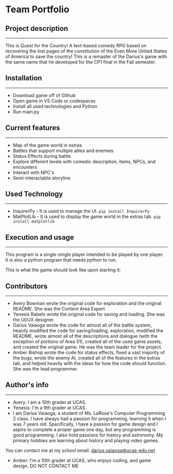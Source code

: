 # Team Portfolio


## Project description
---
This is Quest for the Country! A text-based comedy RPG based on recovering the lost pages of the constitution of the Even More United States of America to save the country! This is a remaster of the Darius's game with the same name that he developed for the CP1 final in the Fall semester.

## Installation
---
+ Download game off of Github
+ Open game in VS Code or codespaces
+ Install all used technologies and Python
+ Run main.py    

## Current features
---
+ Map of the game world in extras
+ Battles that support multiple allies and enemies
+ Status Effects during battle
+ Explore different levels with comedic description, items, NPCs, and encounters
+ Interact with NPC's
+ Semi-interactable storyline    

## Used Technology
---
+ InquirerPy - It is used to manage the UI. `pip install InquirerPy`
+ MatPlotLib - It is used to display the game world in the extras tab. `pip install matplotlib`    

## Execution and usage
---
This program is a single-single player intended to be played by one player. It is also a python program that needs python to run.

This is what the game should look like upon starting it:

## Contributors
---
+ Avery Bowman wrote the original code for exploration and the original README. She was the Content Area Expert
+ Yenesis Rabelo wrote the original code for saving and loading. She was the UI/UX designer.
+ Darius Vaiaoga wrote the code for almost all of the battle system, heavily modified the code for saving/loading, exploration, modified the README, wrote almost all of the descriptions and dialogue (with the exception of portions of Area 51), created all of the used game assets, and created the original game. He was the team leader for the project.
+ Amber Bishop wrote the code for status effects, fixed a vast majority of the bugs, wrote the enemy AI, created all of the features in the extras tab, and helped heavily with the ideas for how the code should function. She was the lead programmer.


## Author's info
---
+ Avery: I am a 10th grader at UCAS.
+ Yenesis: I'm a 9th grader at UCAS.
+ I am Darius Vaiaoga, a student of Ms. LaRose's Computer Programming 2 class. I have always had a passion for programming, learning it when I was 7 years old. Specifically, I have a passion for game design and I aspire to complete a proper game one day, but any programming is good programming. I also hold passions for history and astronomy. My primary hobbies are learning about history and playing video games.

You can contact me at my school email: darius.vaiaoga@ucas-edu.net
+ Amber: I'm a 10th grader at UCAS, who enjoys coding, and game design. DO NOT CONTACT ME